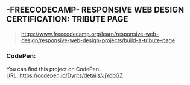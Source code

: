 ## -FREECODECAMP- RESPONSIVE WEB DESIGN CERTIFICATION: TRIBUTE PAGE
> https://www.freecodecamp.org/learn/responsive-web-design/responsive-web-design-projects/build-a-tribute-page

### CodePen:
You can find this project on CodePen.  
URL: https://codepen.io/Dyrits/details/JjYdbGZ